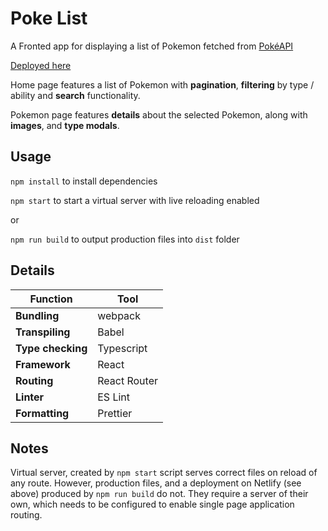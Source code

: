# Poke List

A Fronted app for displaying a list of Pokemon fetched from [PokéAPI](https://pokeapi.co/)

[Deployed here](https://filibit-poke-list.netlify.app/)

Home page features a list of Pokemon with **pagination**, **filtering** by type / ability and **search** functionality.

Pokemon page features **details** about the selected Pokemon, along with **images**, and **type modals**.

## Usage
`npm install` to install dependencies

`npm start` to start a virtual server with live reloading enabled

or

`npm run build` to output production files into `dist` folder

## Details
| Function          | Tool         |
| ----------------- | ------------ |
| **Bundling**      | webpack      |
| **Transpiling**   | Babel        |
| **Type checking** | Typescript   |
| **Framework**     | React        |
| **Routing**       | React Router |
| **Linter**        | ES Lint      |
| **Formatting**    | Prettier     |

## Notes
Virtual server, created by `npm start` script serves correct files on reload of any route. However, production files, and a deployment on Netlify (see above) produced by `npm run build` do not. They require a server of their own, which needs to be configured to enable single page application routing.
